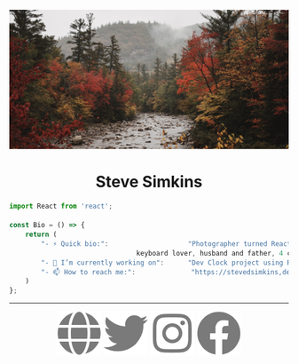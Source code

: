 ![Cover](./img/cover.jpg)

<h1 align="center"> Steve Simkins </h1>

```javascript
import React from 'react'; 

const Bio = () => {
	return (
		"- ⚡ Quick bio:":                    "Photographer turned React Developer, coffee addict, 
						        keyboard lover, husband and father, 4 cats",
		"- 🔭 I’m currently working on":      "Dev Clock project using React",
		"- 📫 How to reach me:":              "https://stevedsimkins,dev",
	)
};
```
----

<p align="center">
	<a href="https://stevedsimkins.dev" target="blank"><img align="center" src="./img/globe.png"/></a>
	<a href="https://twitter.com/stevedsimkins" target="blank"><img align="center" src="./img/twitter.png"/></a> 
	<a href="https://instagram.com/stevedylanphoto" target="blank"><img align="center" src="./img/instagram.png/"/></a>
	<a href="https://facebook.com/sdsimkins" target="blank"><img align="center" src="./img/facebook.png/"/></a>
</p>

